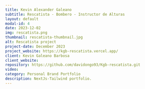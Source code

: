 ```yaml
---
title: Kevin Alexander Galeano
subtitle: Rescatista - Bombero - Instructor de Alturas
layout: default
modal-id: 4
date: 2023-12-02
img: rescatista.png
thumbnail: rescatista-thumbnail.jpg
alt: Rescatista project
project-date: December 2023
project_website: https://kgb-rescatista.vercel.app/
client: Kevin Galeano Barbosa
client_website:
repository: https://github.com/davidongo93/Kgb-rescatista.git
video:
category: Personal Brand Portfolio
description: NextJs-Tailwind portfolio.
---
```

